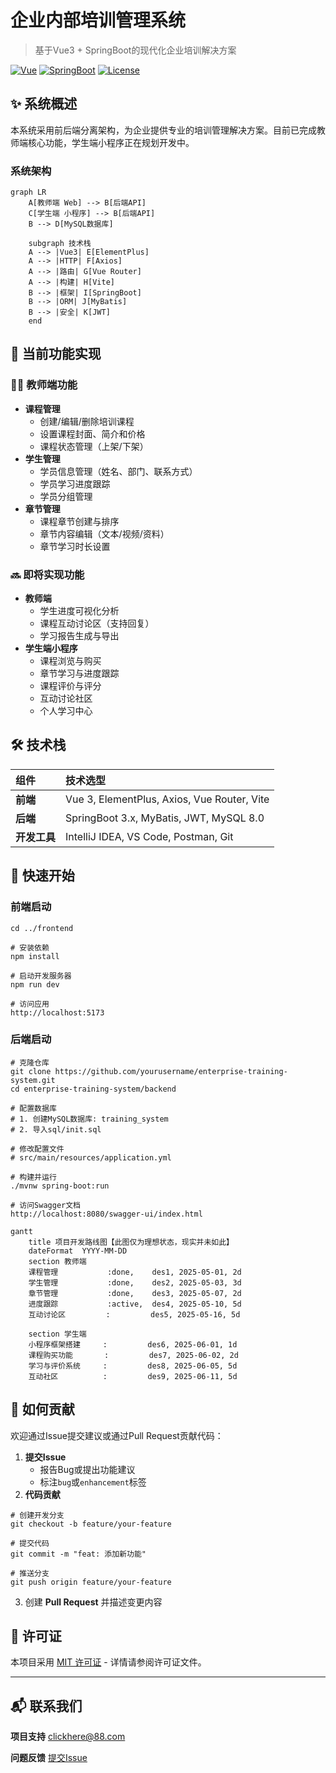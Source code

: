 # 企业内部培训管理系统

> 基于Vue3 + SpringBoot的现代化企业培训解决方案

[![Vue](https://img.shields.io/badge/Vue-3.3-green.svg)](https://vuejs.org/)
[![SpringBoot](https://img.shields.io/badge/SpringBoot-3.1-blue.svg)](https://spring.io/projects/spring-boot)
[![License](https://img.shields.io/badge/license-MIT-blue.svg)](LICENSE)




## ✨ 系统概述

本系统采用前后端分离架构，为企业提供专业的培训管理解决方案。目前已完成教师端核心功能，学生端小程序正在规划开发中。

### 系统架构
```mermaid
graph LR
    A[教师端 Web] --> B[后端API]
    C[学生端 小程序] --> B[后端API]
    B --> D[MySQL数据库]
    
    subgraph 技术栈
    A --> |Vue3| E[ElementPlus]
    A --> |HTTP| F[Axios]
    A --> |路由| G[Vue Router]
    A --> |构建| H[Vite]
    B --> |框架| I[SpringBoot]
    B --> |ORM| J[MyBatis]
    B --> |安全| K[JWT]
    end
```

## 🚀 当前功能实现

### 👨‍🏫 教师端功能

- **课程管理**
  - 创建/编辑/删除培训课程
  - 设置课程封面、简介和价格
  - 课程状态管理（上架/下架）
- **学生管理**
  - 学员信息管理（姓名、部门、联系方式）
  - 学员学习进度跟踪
  - 学员分组管理
- **章节管理**
  - 课程章节创建与排序
  - 章节内容编辑（文本/视频/资料）
  - 章节学习时长设置

### 🔜 即将实现功能

- **教师端**
  - 学生进度可视化分析
  - 课程互动讨论区（支持回复）
  - 学习报告生成与导出
- **学生端小程序**
  - 课程浏览与购买
  - 章节学习与进度跟踪
  - 课程评价与评分
  - 互动讨论社区
  - 个人学习中心

## 🛠️ 技术栈

| 组件         | 技术选型                                    |
| :----------- | :------------------------------------------ |
| **前端**     | Vue 3, ElementPlus, Axios, Vue Router, Vite |
| **后端**     | SpringBoot 3.x, MyBatis, JWT, MySQL 8.0     |
| **开发工具** | IntelliJ IDEA, VS Code, Postman, Git        |

## 🚀 快速开始

### 前端启动

```
cd ../frontend

# 安装依赖
npm install

# 启动开发服务器
npm run dev

# 访问应用
http://localhost:5173
```

### 后端启动

```
# 克隆仓库
git clone https://github.com/yourusername/enterprise-training-system.git
cd enterprise-training-system/backend

# 配置数据库
# 1. 创建MySQL数据库: training_system
# 2. 导入sql/init.sql

# 修改配置文件
# src/main/resources/application.yml

# 构建并运行
./mvnw spring-boot:run

# 访问Swagger文档
http://localhost:8080/swagger-ui/index.html
```

```mermaid
gantt
    title 项目开发路线图【此图仅为理想状态，现实并未如此】
    dateFormat  YYYY-MM-DD
    section 教师端
    课程管理           :done,    des1, 2025-05-01, 2d
    学生管理           :done,    des2, 2025-05-03, 3d
    章节管理           :done,    des3, 2025-05-07, 2d
    进度跟踪           :active,  des4, 2025-05-10, 5d
    互动讨论区         :         des5, 2025-05-16, 5d
    
    section 学生端
    小程序框架搭建     :         des6, 2025-06-01, 1d
    课程购买功能       :         des7, 2025-06-02, 2d
    学习与评价系统     :         des8, 2025-06-05, 5d
    互动社区          :         des9, 2025-06-11, 5d
```

## 🤝 如何贡献

欢迎通过Issue提交建议或通过Pull Request贡献代码：

1. **提交Issue**
   - 报告Bug或提出功能建议
   - 标注`bug`或`enhancement`标签
2. **代码贡献**

```
# 创建开发分支
git checkout -b feature/your-feature

# 提交代码
git commit -m "feat: 添加新功能"

# 推送分支
git push origin feature/your-feature
```

3. 创建 **Pull Request** 并描述变更内容

## 📄 许可证

本项目采用 [MIT 许可证](https://license/) - 详情请参阅许可证文件。

------

## 📬 联系我们

**项目支持**
[clickhere@88.com](https://www.nekowalker.cn/)

**问题反馈**
[提交Issue](https://github.com/HighToward/Training-manage-system/issues)